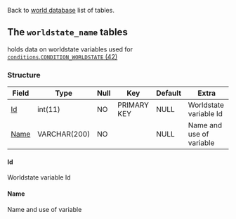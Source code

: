 Back to [world database](mangosdb_struct) list of tables.

## The `worldstate_name` tables

holds data on worldstate variables used for [`conditions`.`CONDITION_WORLDSTATE` (42)](https://github.com/cmangos/issues/wiki/conditions)

### Structure

| Field                                                | Type                  | Null | Key | Default | Extra |
| ---------------------------------------------------- | --------------------- | ---- | --- | ------- | ----- |
| [Id](worldstate_name#Id)| int(11)|NO|PRIMARY KEY|NULL|Worldstate variable Id|
| [Name](worldstate_name#Name)|VARCHAR(200)|NO||NULL|Name and use of variable|

#### Id

Worldstate variable Id

#### Name

Name and use of variable